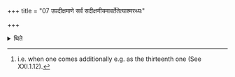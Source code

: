 +++
title = "07 उपदीक्षमाणे सर्वं सदीक्षणीयमावर्तेतेत्याश्मरथ्यः"

+++

<details><summary>थिते</summary>

7. According to Āśmarathya when one is being consecrated after (the other one has been consecrated)[^1] all including the Dikşaṇīyā-offering should be repeated.  

[^1]: i.e. when one comes additionally e.g. as the thirteenth one (See XXI.1.12).  
</details>
